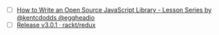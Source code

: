 
- [ ] [How to Write an Open Source JavaScript Library - Lesson Series by @kentcdodds @eggheadio](https://egghead.io/series/how-to-write-an-open-source-javascript-library)
- [ ] [Release v3.0.1 · rackt/redux](https://github.com/rackt/redux/releases/tag/v3.0.1)
